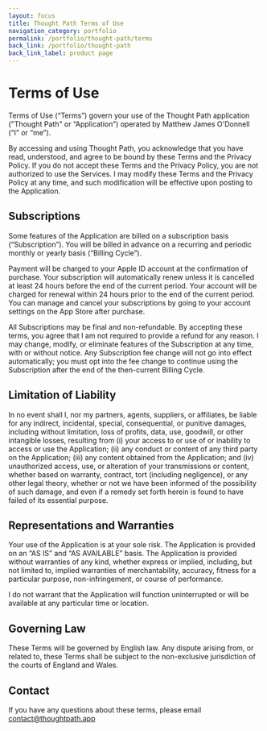 ```yaml
---
layout: focus
title: Thought Path Terms of Use
navigation_category: portfolio
permalink: /portfolio/thought-path/terms
back_link: /portfolio/thought-path
back_link_label: product page
---
```


# Terms of Use

<p>Terms of Use (“Terms”) govern your use of the Thought Path application ("Thought Path" or “Application”) operated by Matthew James O'Donnell (“I” or “me”).</p>

<p>By accessing and using Thought Path, you acknowledge that you have read, understood, and agree to be bound by these Terms and the Privacy Policy. If you do not accept these Terms and the Privacy Policy, you are not authorized to use the Services. I may modify these Terms and the Privacy Policy at any time, and such modification will be effective upon posting to the Application.</p>

<h2 class="text-2xl font-bold font-serif">Subscriptions</h2>

<p>Some features of the Application are billed on a subscription basis (“Subscription”). You will be billed in advance on a recurring and periodic monthly or yearly basis (“Billing Cycle”).</p>

<p>Payment will be charged to your Apple ID account at the confirmation of purchase. Your subscription will automatically renew unless it is cancelled at least 24 hours before the end of the current period. Your account will be charged for renewal within 24 hours prior to the end of the current period. You can manage and cancel your subscriptions by going to your account settings on the App Store after purchase.</p>

<p>All Subscriptions may be final and non-refundable. By accepting these terms, you agree that I am not required to provide a refund for any reason. I may change, modify, or eliminate features of the Subscription at any time, with or without notice. Any Subscription fee change will not go into effect automatically; you must opt into the fee change to continue using the Subscription after the end of the then-current Billing Cycle.</p>

<h2 class="text-2xl font-bold font-serif">Limitation of Liability</h2>

<p>In no event shall I, nor my partners, agents, suppliers, or affiliates, be liable for any indirect, incidental, special, consequential, or punitive damages, including without limitation, loss of profits, data, use, goodwill, or other intangible losses, resulting from (i) your access to or use of or inability to access or use the Application; (ii) any conduct or content of any third party on the Application; (iii) any content obtained from the Application; and (iv) unauthorized access, use, or alteration of your transmissions or content, whether based on warranty, contract, tort (including negligence), or any other legal theory, whether or not we have been informed of the possibility of such damage, and even if a remedy set forth herein is found to have failed of its essential purpose.</p>

<h2 class="text-2xl font-bold font-serif">Representations and Warranties</h2>

<p>Your use of the Application is at your sole risk. The Application is provided on an “AS IS” and “AS AVAILABLE” basis. The Application is provided without warranties of any kind, whether express or implied, including, but not limited to, implied warranties of merchantability, accuracy, fitness for a particular purpose, non-infringement, or course of performance.</p>

<p>I do not warrant that the Application will function uninterrupted or will be available at any particular time or location.</p>

<h2 class="text-2xl font-bold font-serif">Governing Law</h2>

<p>These Terms will be governed by English law. Any dispute arising from, or related to, these Terms shall be subject to the non-exclusive jurisdiction of the courts of England and Wales.</p>

<h2 class="text-2xl font-bold font-serif">Contact</h2>

<p>If you have any questions about these terms, please email <a href="contact@thoughtpath.app" class="underline">contact@thoughtpath.app</a></p>
